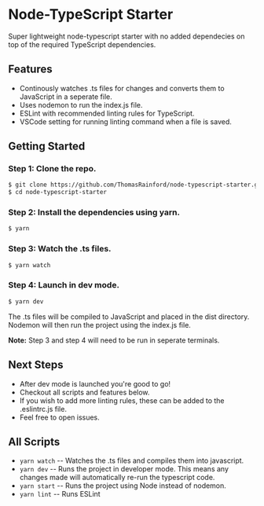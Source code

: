 # Node-TypeScript Starter

Super lightweight node-typescript starter with no added dependecies on top of the required TypeScript dependencies.

## Features
- Continously watches .ts files for changes and converts them to JavaScript in a seperate file.
- Uses nodemon to run the index.js file.
- ESLint with recommended linting rules for TypeScript.
- VSCode setting for running linting command when a file is saved.

## Getting Started

### Step 1: Clone the repo.

```bash
$ git clone https://github.com/ThomasRainford/node-typescript-starter.git
$ cd node-typescript-starter
```

### Step 2: Install the dependencies using yarn.

```bash
$ yarn
```

### Step 3: Watch the .ts files.

```bash
$ yarn watch
```

### Step 4: Launch in dev mode.

```bash
$ yarn dev
```

The .ts files will be compiled to JavaScript and placed in the dist directory. Nodemon will then run the project using the index.js file.

**Note:** Step 3 and step 4 will need to be run in seperate terminals.

## Next Steps

-  After dev mode is launched you're good to go!
-  Checkout all scripts and features below.
-  If you wish to add more linting rules, these can be added to the .eslintrc.js file.
-  Feel free to open issues.

## All Scripts

-  `yarn watch` -- Watches the .ts files and compiles them into javascript.
-  `yarn dev`   -- Runs the project in developer mode. This means any changes made will automatically re-run the typescript code.
-  `yarn start` -- Runs the project using Node instead of nodemon.
-  `yarn lint`  -- Runs ESLint
